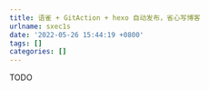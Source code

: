 ```yaml
---
title: 语雀 + GitAction + hexo 自动发布，省心写博客
urlname: sxec1s
date: '2022-05-26 15:44:19 +0800'
tags: []
categories: []
---
```


TODO
